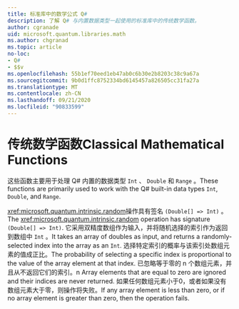```yaml
---
title: 标准库中的数学公式 Q#
description: 了解 Q# 与内置数据类型一起使用的标准库中的传统数学函数。
author: cgranade
uid: microsoft.quantum.libraries.math
ms.author: chgranad
ms.topic: article
no-loc:
- Q#
- $$v
ms.openlocfilehash: 55b1ef70eed1eb47ab0c6b30e2b8203c38c9a67a
ms.sourcegitcommit: 9b0d1ffc8752334bd6145457a826505cc31fa27a
ms.translationtype: MT
ms.contentlocale: zh-CN
ms.lasthandoff: 09/21/2020
ms.locfileid: "90833599"
---
```

# <a name="classical-mathematical-functions"></a><span data-ttu-id="0271b-103">传统数学函数</span><span class="sxs-lookup"><span data-stu-id="0271b-103">Classical Mathematical Functions</span></span> #

<span data-ttu-id="0271b-104">这些函数主要用于处理 Q# 内置的数据类型 `Int` 、 `Double` 和 `Range` 。</span><span class="sxs-lookup"><span data-stu-id="0271b-104">These functions are primarily used to work with the Q# built-in data types `Int`, `Double`, and `Range`.</span></span>

<span data-ttu-id="0271b-105"><xref:microsoft.quantum.intrinsic.random>操作具有签名 `(Double[] => Int)` 。</span><span class="sxs-lookup"><span data-stu-id="0271b-105">The <xref:microsoft.quantum.intrinsic.random> operation has signature `(Double[] => Int)`.</span></span>
<span data-ttu-id="0271b-106">它采用双精度数组作为输入，并将随机选择的索引作为返回到数组中 `Int` 。</span><span class="sxs-lookup"><span data-stu-id="0271b-106">It takes an array of doubles as input, and returns a randomly-selected index into the array as an `Int`.</span></span>
<span data-ttu-id="0271b-107">选择特定索引的概率与该索引处数组元素的值成正比。</span><span class="sxs-lookup"><span data-stu-id="0271b-107">The probability of selecting a specific index is proportional to the value of the array element at that index.</span></span> <span data-ttu-id="0271b-108">已忽略等于零的 n 个数组元素，并且从不返回它们的索引。</span><span class="sxs-lookup"><span data-stu-id="0271b-108">n Array elements that are equal to zero are ignored and their indices are never returned.</span></span>
<span data-ttu-id="0271b-109">如果任何数组元素小于0，或者如果没有数组元素大于零，则操作将失败。</span><span class="sxs-lookup"><span data-stu-id="0271b-109">If any array element is less than zero, or if no array element is greater than zero, then the operation fails.</span></span>

